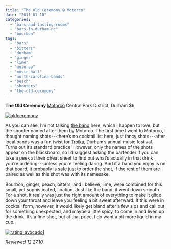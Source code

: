 ```yaml
---
title: "The Old Ceremony @ Motorco"
date: "2011-01-10"
categories: 
  - "bars-and-tasting-rooms"
  - "bars-in-durham-nc"
  - "bourbon"
tags: 
  - "bars"
  - "bitters"
  - "durham"
  - "ginger"
  - "lime"
  - "motorco"
  - "music-hall"
  - "north-carolina-bands"
  - "peach"
  - "shooters"
  - "the-old-ceremony"
---
```


**The Old Ceremony** [Motorco](../../../../../?p=1785) Central Park District, Durham $6

[![](http://s3.amazonaws.com/thegourmez-wpmedia/2011/01/oldceremony.jpg "oldceremony")](http://s3.amazonaws.com/thegourmez-wpmedia/2011/01/oldceremony.jpg)

As you can see, I’m not talking [the band](http://theoldceremony.com/) here, which I happen to love, but the shooter named after them by Motorco. The first time I went to Motorco, I thought naming shots---there’s no cocktail list here, just fancy shots---after local bands was a fun twist for [Troika](http://troikamusicfestival.org/), Durham’s annual music festival. Turns out it’s standard practice! However, only the names of the shots appear on the blackboard, so I’d suggest asking the bartender if you can take a peek at their cheat sheet to find out what’s actually in that drink you’re ordering---unless you’re feeling daring. And if a band you enjoy is on that board, it probably is safe just to order the shot, if the rest of them are paired as well as this shot was with its namesake.

Bourbon, ginger, peach, bitters, and I believe, lime, were combined for this small, yet sophisticated, libation. Just like the band, it went down smooth. For a shot, it really was just the right amount of everything to make it glide down your throat and leave you feeling a bit sweet afterward. If this were in cocktail form, however, it would likely get bland after a few sips and call out for something unexpected, and maybe a little spicy, to come in and liven up the drink. It’s a fine shot, but at that price, I do want a bit more liquid in my cup.

[![](http://s3.amazonaws.com/thegourmez-wpmedia/2009/02/rating_avocado1.gif "rating_avocado1")](http://s3.amazonaws.com/thegourmez-wpmedia/2009/02/rating_avocado1.gif)

_Reviewed 12.27.10._
